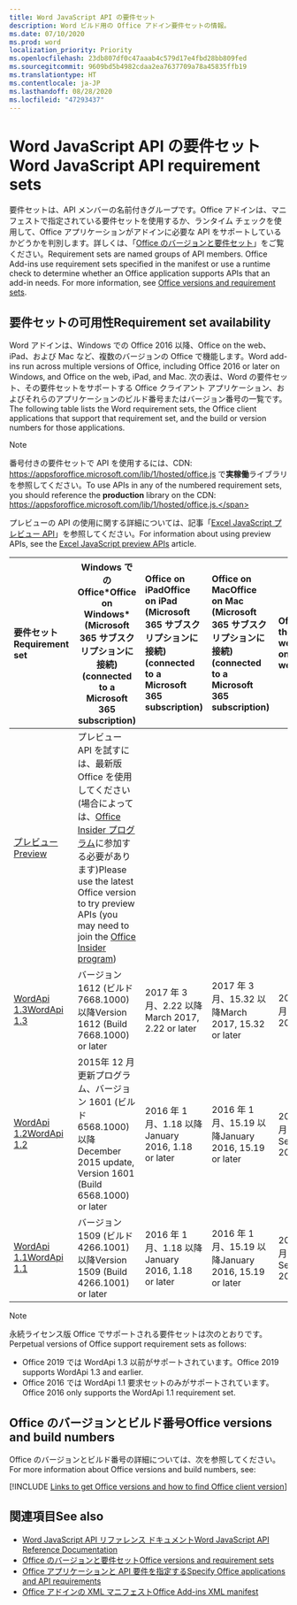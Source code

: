 ```yaml
---
title: Word JavaScript API の要件セット
description: Word ビルド用の Office アドイン要件セットの情報。
ms.date: 07/10/2020
ms.prod: word
localization_priority: Priority
ms.openlocfilehash: 23db807df0c47aaab4c579d17e4fbd28bb809fed
ms.sourcegitcommit: 9609bd5b4982cdaa2ea7637709a78a45835ffb19
ms.translationtype: HT
ms.contentlocale: ja-JP
ms.lasthandoff: 08/28/2020
ms.locfileid: "47293437"
---
```

# <a name="word-javascript-api-requirement-sets"></a><span data-ttu-id="79094-103">Word JavaScript API の要件セット</span><span class="sxs-lookup"><span data-stu-id="79094-103">Word JavaScript API requirement sets</span></span>

<span data-ttu-id="79094-p101">要件セットは、API メンバーの名前付きグループです。Office アドインは、マニフェストで指定されている要件セットを使用するか、ランタイム チェックを使用して、Office アプリケーションがアドインに必要な API をサポートしているかどうかを判別します。詳しくは、「[Office のバージョンと要件セット](../../develop/office-versions-and-requirement-sets.md)」をご覧ください。</span><span class="sxs-lookup"><span data-stu-id="79094-p101">Requirement sets are named groups of API members. Office Add-ins use requirement sets specified in the manifest or use a runtime check to determine whether an Office application supports APIs that an add-in needs. For more information, see [Office versions and requirement sets](../../develop/office-versions-and-requirement-sets.md).</span></span>

## <a name="requirement-set-availability"></a><span data-ttu-id="79094-107">要件セットの可用性</span><span class="sxs-lookup"><span data-stu-id="79094-107">Requirement set availability</span></span>

<span data-ttu-id="79094-108">Word アドインは、Windows での Office 2016 以降、Office on the web、iPad、および Mac など、複数のバージョンの Office で機能します。</span><span class="sxs-lookup"><span data-stu-id="79094-108">Word add-ins run across multiple versions of Office, including Office 2016 or later on Windows, and Office on the web, iPad, and Mac.</span></span> <span data-ttu-id="79094-109">次の表は、Word の要件セット、その要件セットをサポートする Office クライアント アプリケーション、およびそれらのアプリケーションのビルド番号またはバージョン番号の一覧です。</span><span class="sxs-lookup"><span data-stu-id="79094-109">The following table lists the Word requirement sets, the Office client applications that support that requirement set, and the build or version numbers for those applications.</span></span>

> [!NOTE]
> <span data-ttu-id="79094-110">番号付きの要件セットで API を使用するには、CDN: https://appsforoffice.microsoft.com/lib/1/hosted/office.js で**実稼働**ライブラリを参照してください。</span><span class="sxs-lookup"><span data-stu-id="79094-110">To use APIs in any of the numbered requirement sets, you should reference the **production** library on the CDN: https://appsforoffice.microsoft.com/lib/1/hosted/office.js.</span></span>
>
> <span data-ttu-id="79094-111">プレビューの API の使用に関する詳細については、記事「[Excel JavaScript プレビュー API](word-preview-apis.md)」を参照してください。</span><span class="sxs-lookup"><span data-stu-id="79094-111">For information about using preview APIs, see the [Excel JavaScript preview APIs](word-preview-apis.md) article.</span></span>

|  <span data-ttu-id="79094-112">要件セット</span><span class="sxs-lookup"><span data-stu-id="79094-112">Requirement set</span></span>  |   <span data-ttu-id="79094-113">Windows での Office\*</span><span class="sxs-lookup"><span data-stu-id="79094-113">Office on Windows\*</span></span><br><span data-ttu-id="79094-114">(Microsoft 365 サブスクリプションに接続)</span><span class="sxs-lookup"><span data-stu-id="79094-114">(connected to a Microsoft 365 subscription)</span></span>  |  <span data-ttu-id="79094-115">Office on iPad</span><span class="sxs-lookup"><span data-stu-id="79094-115">Office on iPad</span></span><br><span data-ttu-id="79094-116">(Microsoft 365 サブスクリプションに接続)</span><span class="sxs-lookup"><span data-stu-id="79094-116">(connected to a Microsoft 365 subscription)</span></span>  |  <span data-ttu-id="79094-117">Office on Mac</span><span class="sxs-lookup"><span data-stu-id="79094-117">Office on Mac</span></span><br><span data-ttu-id="79094-118">(Microsoft 365 サブスクリプションに接続)</span><span class="sxs-lookup"><span data-stu-id="79094-118">(connected to a Microsoft 365 subscription)</span></span>  | <span data-ttu-id="79094-119">Office on the web</span><span class="sxs-lookup"><span data-stu-id="79094-119">Office on the web</span></span>  |
|:-----|-----|:-----|:-----|:-----|
| [<span data-ttu-id="79094-120">プレビュー</span><span class="sxs-lookup"><span data-stu-id="79094-120">Preview</span></span>](word-preview-apis.md) | <span data-ttu-id="79094-121">プレビュー API を試すには、最新版 Office を使用してください (場合によっては、[Office Insider プログラム](https://insider.office.com)に参加する必要があります)</span><span class="sxs-lookup"><span data-stu-id="79094-121">Please use the latest Office version to try preview APIs (you may need to join the [Office Insider program](https://insider.office.com))</span></span> |
| [<span data-ttu-id="79094-122">WordApi 1.3</span><span class="sxs-lookup"><span data-stu-id="79094-122">WordApi 1.3</span></span>](word-api-1-3-requirement-set.md) | <span data-ttu-id="79094-123">バージョン 1612 (ビルド 7668.1000) 以降</span><span class="sxs-lookup"><span data-stu-id="79094-123">Version 1612 (Build 7668.1000) or later</span></span>| <span data-ttu-id="79094-124">2017 年 3 月、2.22 以降</span><span class="sxs-lookup"><span data-stu-id="79094-124">March 2017, 2.22 or later</span></span> | <span data-ttu-id="79094-125">2017 年 3 月、15.32 以降</span><span class="sxs-lookup"><span data-stu-id="79094-125">March 2017, 15.32 or later</span></span>| <span data-ttu-id="79094-126">2017 年 3 月</span><span class="sxs-lookup"><span data-stu-id="79094-126">March 2017</span></span> |
| [<span data-ttu-id="79094-127">WordApi 1.2</span><span class="sxs-lookup"><span data-stu-id="79094-127">WordApi 1.2</span></span>](word-api-1-2-requirement-set.md) | <span data-ttu-id="79094-128">2015年 12 月更新プログラム、バージョン 1601 (ビルド 6568.1000) 以降</span><span class="sxs-lookup"><span data-stu-id="79094-128">December 2015 update, Version 1601 (Build 6568.1000) or later</span></span> | <span data-ttu-id="79094-129">2016 年 1 月、1.18 以降</span><span class="sxs-lookup"><span data-stu-id="79094-129">January 2016, 1.18 or later</span></span> | <span data-ttu-id="79094-130">2016 年 1 月、15.19 以降</span><span class="sxs-lookup"><span data-stu-id="79094-130">January 2016, 15.19 or later</span></span>| <span data-ttu-id="79094-131">2016 年 9 月</span><span class="sxs-lookup"><span data-stu-id="79094-131">September 2016</span></span> |
| [<span data-ttu-id="79094-132">WordApi 1.1</span><span class="sxs-lookup"><span data-stu-id="79094-132">WordApi 1.1</span></span>](word-api-1-1-requirement-set.md) | <span data-ttu-id="79094-133">バージョン 1509 (ビルド 4266.1001) 以降</span><span class="sxs-lookup"><span data-stu-id="79094-133">Version 1509 (Build 4266.1001) or later</span></span>| <span data-ttu-id="79094-134">2016 年 1 月、1.18 以降</span><span class="sxs-lookup"><span data-stu-id="79094-134">January 2016, 1.18 or later</span></span> | <span data-ttu-id="79094-135">2016 年 1 月、15.19 以降</span><span class="sxs-lookup"><span data-stu-id="79094-135">January 2016, 15.19 or later</span></span>| <span data-ttu-id="79094-136">2016 年 9 月</span><span class="sxs-lookup"><span data-stu-id="79094-136">September 2016</span></span> |

> [!NOTE]
> <span data-ttu-id="79094-137">永続ライセンス版 Office でサポートされる要件セットは次のとおりです。</span><span class="sxs-lookup"><span data-stu-id="79094-137">Perpetual versions of Office support requirement sets as follows:</span></span>
>
> - <span data-ttu-id="79094-138">Office 2019 では WordApi 1.3 以前がサポートされています。</span><span class="sxs-lookup"><span data-stu-id="79094-138">Office 2019 supports WordApi 1.3 and earlier.</span></span>
> - <span data-ttu-id="79094-139">Office 2016 では WordApi 1.1 要求セットのみがサポートされています。</span><span class="sxs-lookup"><span data-stu-id="79094-139">Office 2016 only supports the WordApi 1.1 requirement set.</span></span>

## <a name="office-versions-and-build-numbers"></a><span data-ttu-id="79094-140">Office のバージョンとビルド番号</span><span class="sxs-lookup"><span data-stu-id="79094-140">Office versions and build numbers</span></span>

<span data-ttu-id="79094-141">Office のバージョンとビルド番号の詳細については、次を参照してください。</span><span class="sxs-lookup"><span data-stu-id="79094-141">For more information about Office versions and build numbers, see:</span></span>

[!INCLUDE [Links to get Office versions and how to find Office client version](../../includes/links-get-office-versions-builds.md)]

## <a name="see-also"></a><span data-ttu-id="79094-142">関連項目</span><span class="sxs-lookup"><span data-stu-id="79094-142">See also</span></span>

- [<span data-ttu-id="79094-143">Word JavaScript API リファレンス ドキュメント</span><span class="sxs-lookup"><span data-stu-id="79094-143">Word JavaScript API Reference Documentation</span></span>](/javascript/api/word)
- [<span data-ttu-id="79094-144">Office のバージョンと要件セット</span><span class="sxs-lookup"><span data-stu-id="79094-144">Office versions and requirement sets</span></span>](../../develop/office-versions-and-requirement-sets.md)
- [<span data-ttu-id="79094-145">Office アプリケーションと API 要件を指定する</span><span class="sxs-lookup"><span data-stu-id="79094-145">Specify Office applications and API requirements</span></span>](../../develop/specify-office-hosts-and-api-requirements.md)
- [<span data-ttu-id="79094-146">Office アドインの XML マニフェスト</span><span class="sxs-lookup"><span data-stu-id="79094-146">Office Add-ins XML manifest</span></span>](../../develop/add-in-manifests.md)
